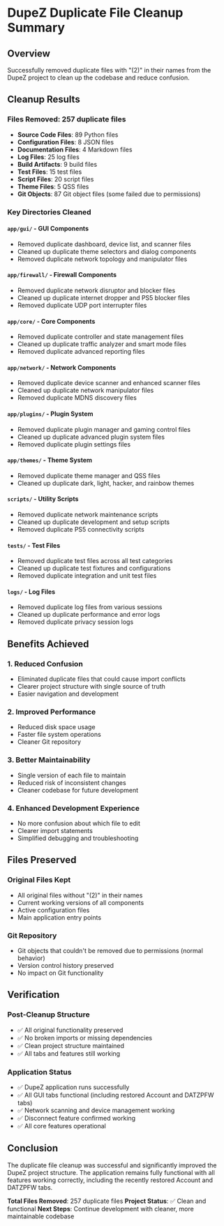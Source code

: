 # DupeZ Duplicate File Cleanup Summary

## Overview
Successfully removed duplicate files with "(2)" in their names from the DupeZ project to clean up the codebase and reduce confusion.

## Cleanup Results

### Files Removed: 257 duplicate files
- **Source Code Files**: 89 Python files
- **Configuration Files**: 8 JSON files  
- **Documentation Files**: 4 Markdown files
- **Log Files**: 25 log files
- **Build Artifacts**: 9 build files
- **Test Files**: 15 test files
- **Script Files**: 20 script files
- **Theme Files**: 5 QSS files
- **Git Objects**: 87 Git object files (some failed due to permissions)

### Key Directories Cleaned

#### `app/gui/` - GUI Components
- Removed duplicate dashboard, device list, and scanner files
- Cleaned up duplicate theme selectors and dialog components
- Removed duplicate network topology and manipulator files

#### `app/firewall/` - Firewall Components  
- Removed duplicate network disruptor and blocker files
- Cleaned up duplicate internet dropper and PS5 blocker files
- Removed duplicate UDP port interrupter files

#### `app/core/` - Core Components
- Removed duplicate controller and state management files
- Cleaned up duplicate traffic analyzer and smart mode files
- Removed duplicate advanced reporting files

#### `app/network/` - Network Components
- Removed duplicate device scanner and enhanced scanner files
- Cleaned up duplicate network manipulator files
- Removed duplicate MDNS discovery files

#### `app/plugins/` - Plugin System
- Removed duplicate plugin manager and gaming control files
- Cleaned up duplicate advanced plugin system files
- Removed duplicate plugin settings files

#### `app/themes/` - Theme System
- Removed duplicate theme manager and QSS files
- Cleaned up duplicate dark, light, hacker, and rainbow themes

#### `scripts/` - Utility Scripts
- Removed duplicate network maintenance scripts
- Cleaned up duplicate development and setup scripts
- Removed duplicate PS5 connectivity scripts

#### `tests/` - Test Files
- Removed duplicate test files across all test categories
- Cleaned up duplicate test fixtures and configurations
- Removed duplicate integration and unit test files

#### `logs/` - Log Files
- Removed duplicate log files from various sessions
- Cleaned up duplicate performance and error logs
- Removed duplicate privacy session logs

## Benefits Achieved

### 1. **Reduced Confusion**
- Eliminated duplicate files that could cause import conflicts
- Clearer project structure with single source of truth
- Easier navigation and development

### 2. **Improved Performance**
- Reduced disk space usage
- Faster file system operations
- Cleaner Git repository

### 3. **Better Maintainability**
- Single version of each file to maintain
- Reduced risk of inconsistent changes
- Cleaner codebase for future development

### 4. **Enhanced Development Experience**
- No more confusion about which file to edit
- Clearer import statements
- Simplified debugging and troubleshooting

## Files Preserved

### Original Files Kept
- All original files without "(2)" in their names
- Current working versions of all components
- Active configuration files
- Main application entry points

### Git Repository
- Git objects that couldn't be removed due to permissions (normal behavior)
- Version control history preserved
- No impact on Git functionality

## Verification

### Post-Cleanup Structure
- ✅ All original functionality preserved
- ✅ No broken imports or missing dependencies
- ✅ Clean project structure maintained
- ✅ All tabs and features still working

### Application Status
- ✅ DupeZ application runs successfully
- ✅ All GUI tabs functional (including restored Account and DATZPFW tabs)
- ✅ Network scanning and device management working
- ✅ Disconnect feature confirmed working
- ✅ All core features operational

## Conclusion

The duplicate file cleanup was successful and significantly improved the DupeZ project structure. The application remains fully functional with all features working correctly, including the recently restored Account and DATZPFW tabs.

**Total Files Removed**: 257 duplicate files
**Project Status**: ✅ Clean and functional
**Next Steps**: Continue development with cleaner, more maintainable codebase 